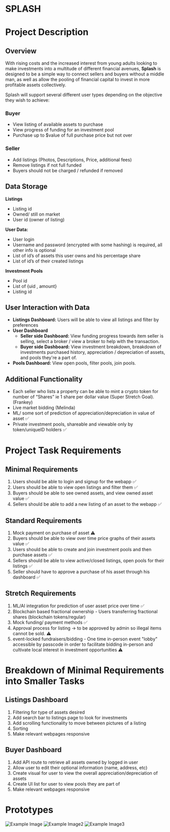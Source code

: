 # SPLASH

# Project Description

## Overview

With rising costs and the increased interest from young adults looking to make investments into a multitude of different financial avenues, **Splash** is designed to be a simple way to connect sellers and buyers without a middle man, as well as allow the pooling of financial capital to invest in more profitable assets collectively.

Splash will support several different user types depending on the objective they wish to achieve:

### Buyer

- View listing of available assets to purchase
- View progress of funding for an investment pool
- Purchase up to $value of full purchase price but not over

### Seller

- Add listings (Photos, Descriptions, Price, additional fees)
- Remove listings if not full funded
- Buyers should not be charged / refunded if removed

## Data Storage

**Listings**

- Listing id
- Owned/ still on market
- User id (owner of listing)

**User Data:**

- User login
- Username and password (encrypted with some hashing) is required, all other info is optional
- List of id’s of assets this user owns and his percentage share
- List of id’s of their created listings

**Investment Pools**

- Pool id
- List of {uid , amount}
- Listing id

## User Interaction with Data

- **Listings Dashboard:** Users will be able to view all listings and filter by preferences
- **User Dashboard**
  - **Seller side Dashboard:** View funding progress towards item seller is selling, select a broker / view a broker to help with the transaction.
  - **Buyer side Dashboard:** View investment breakdown, breakdown of investments purchased history, appreciation / depreciation of assets, and pools they're a part of.
- **Pools Dashboard:** View open pools, filter pools, join pools.

## Additional Functionality

- Each seller who lists a property can be able to mint a crypto token for number of “Shares” ie 1 share per dollar value (Super Stretch Goal). (Frankey)
- Live market bidding (Melinda)
- ML/ some sort of prediction of appreciation/depreciation in value of asset  ✅
- Private investment pools, shareable and viewable only by token/uniqueID holders  ✅

# Project Task Requirements

## Minimal Requirements

1. Users should be able to login and signup for the webapp ✅
2. Users should be able to view open listings and filter them ✅
3. Buyers should be able to see owned assets, and view owned asset value ✅
4. Sellers should be able to add a new listing of an asset to the webapp ✅

## Standard Requirements

1. Mock payment on purchase of asset ⚠️
2. Buyers should be able to view over time price graphs of their assets value  ✅
3. Users should be able to create and join investment pools and then purchase assets  ✅
4. Sellers should be able to view active/closed listings, open pools for their listings ✅
5. Seller should have to approve a purchase of his asset through his dashboard  ✅

## Stretch Requirements

1. ML/AI integration for prediction of user asset price over time  ✅
2. Blockchain based fractional ownership - Users transferring fractional shares (blockchain tokens/regular)
3. Mock funding/ payment methods  ✅
4. Approval process for listing -> to be approved by admin so illegal items cannot be sold. ⚠️
5. event-locked fundraisers/bidding - One time in-person event "lobby" accessible by passcode in order to facilitate bidding in-person and cultivate local interest in investment opportunities ⚠️

# Breakdown of Minimal Requirements into Smaller Tasks

## Listings Dashboard

1. Filtering for type of assets desired
2. Add search bar to listings page to look for investments
3. Add scrolling functionality to move between pictures of a listing
4. Sorting
5. Make relevant webpages responsive

## Buyer Dashboard

1. Add API route to retrieve all assets owned by logged in user
2. Allow user to edit their optional information (name, address, etc)
3. Create visual for user to view the overall appreciation/depreciation of assets
4. Create UI list for user to view pools they are part of
5. Make relevant webpages responsive

# Prototypes

![Example Image](sketches/pools_dashboard.JPG)
![Example Image2](sketches/Listings_Page.jpg)
![Example Image3](sketches/buyers_dashboard.JPG)
